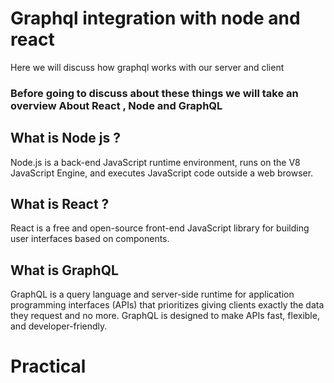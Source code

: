 # Graphql integration with node and react

Here we will discuss how graphql works with our server and client

### Before going to discuss about these things we will take an overview About React , Node and GraphQL



## What is Node js ?
Node.js is a back-end JavaScript runtime environment, runs on the V8 JavaScript Engine, and executes JavaScript code outside a web browser.



## What is React ?
React is a free and open-source front-end JavaScript library for building user interfaces based on components.



## What is GraphQL
GraphQL is a query language and server-side runtime for application programming interfaces (APIs) that prioritizes giving clients exactly the data they request and no more. GraphQL is designed to make APIs fast, flexible, and developer-friendly.


# Practical
